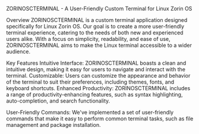 ZORINOSCTERMINAL - A User-Friendly Custom Terminal for Linux Zorin OS

Overview
ZORINOSCTERMINAL is a custom terminal application designed specifically for Linux Zorin OS. Our goal is to create a more user-friendly terminal experience, catering to the needs of both new and experienced users alike. With a focus on simplicity, readability, and ease of use, ZORINOSCTERMINAL aims to make the Linux terminal accessible to a wider audience.

Key Features
Intuitive Interface: ZORINOSCTERMINAL boasts a clean and intuitive design, making it easy for users to navigate and interact with the terminal.
Customizable: Users can customize the appearance and behavior of the terminal to suit their preferences, including themes, fonts, and keyboard shortcuts.
Enhanced Productivity: ZORINOSCTERMINAL includes a range of productivity-enhancing features, such as syntax highlighting, auto-completion, and search functionality.

User-Friendly Commands: We've implemented a set of user-friendly commands that make it easy to perform common terminal tasks, such as file management and package installation.
